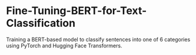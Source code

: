 # Fine-Tuning-BERT-for-Text-Classification
Training a BERT-based model to classify sentences into one of 6 categories using PyTorch and Hugging Face Transformers.
